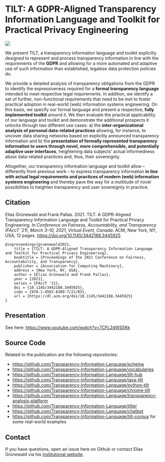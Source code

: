 # TILT: A GDPR-Aligned Transparency Information Language and Toolkit for Practical Privacy Engineering

![](overview.png)

We present TILT, a transparency information language and toolkit explicitly designed to represent and process transparency information in line with the requirements of the **GDPR** and allowing for a more automated and adaptive use of such information than established, legalese data protection policies do.

We provide a detailed analysis of transparency obligations from the GDPR to identify the expressiveness required for a **formal transparency language** intended to meet respective legal requirements. In addition, we identify a set of further, non-functional requirements that need to be met to foster practical adoption in real-world (web) information systems engineering. On this basis, we specify our formal language and present a respective, **fully implemented toolkit** around it. We then evaluate the practical applicability of our language and toolkit and demonstrate the additional prospects it unlocks through two different use cases: a) the **inter-organizational analysis of personal data-related practices** allowing, for instance, to uncover data sharing networks based on explicitly announced transparency information and b) the **presentation of formally represented transparency information to users through novel, more comprehensible, and potentially adaptive user interfaces**, heightening data subjects’ actual informedness about data-related practices and, thus, their sovereignty.

Altogether, our transparency information language and toolkit allow – differently from previous work – to express transparency information **in line with actual legal requirements and practices of modern (web) information systems engineering** and thereby pave the way for a multitude of novel possibilities to heighten transparency and user sovereignty in practice.

## Citation

Elias Grünewald and Frank Pallas. 2021. TILT: A GDPR-Aligned Transparency Information Language and Toolkit for Practical Privacy Engineering. In _Conference on Fairness, Accountability, and Transparency (FAccT ’21)_, _March 3–10, 2021_, _Virtual Event, Canada_. ACM, New York, NY, USA, 12 pages. https://doi.org/10.1145/3442188.3445925

```
@inproceedings{gruenewald2021,
    title = {TILT: A GDPR-Aligned Transparency Information Language and Toolkit for Practical Privacy Engineering},
    booktitle = {Proceedings of the 2021 Conference on Fairness, Accountability, and Transparency},
    publisher = {Association for Computing Machinery},
    address = {New York, NY, USA},
    author = {Elias Grünewald and Frank Pallas},
    year = {2021},
    series = {FAccT '21},
    doi = {10.1145/3442188.3445925},
    isbn = {978-1-4503-8309-7/21/03},
    url = {https://dl.acm.org/doi/10.1145/3442188.3445925}
}
```

## Presentation

See here: https://www.youtube.com/watch?v=7CFL2dWS5Kk


## Source Code

Related to the publication are the following repositories:
- https://github.com/Transparency-Information-Language/schema
- https://github.com/Transparency-Information-Language/vocabularies
- https://github.com/Transparency-Information-Language/tilt-hub
- https://github.com/Transparency-Information-Language/java-tilt
- https://github.com/Transparency-Information-Language/python-tilt
- https://github.com/Transparency-Information-Language/chrome-tilt
- https://github.com/Transparency-Information-Language/transparency-analysis-platform
- https://github.com/Transparency-Information-Language/tilter
- https://github.com/Transparency-Information-Language/chatbot
- https://github.com/Transparency-Information-Language/tilt-corpus for some real-world examples

## Contact
If you have questions, open an issue here on Github or contact Elias Grünewald via his [institutional website](https://tu.berlin/ise/eg).
